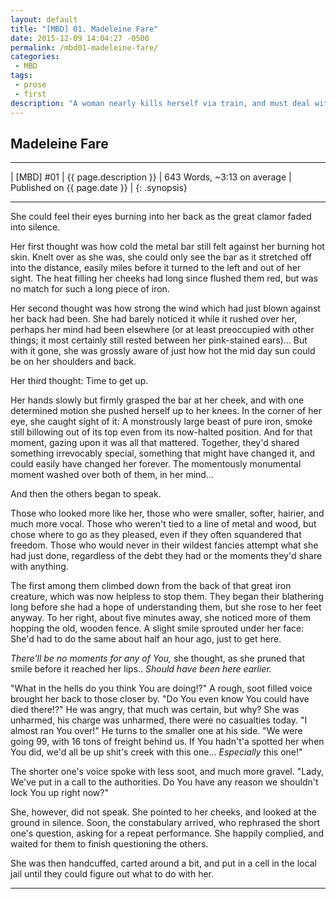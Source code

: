 ```yaml
---
layout: default
title: "[MBD] 01. Madeleine Fare"
date: 2015-12-09 14:04:27 -0500
permalink: /mbd01-madeleine-fare/
categories:
 - MBD
tags:
 - prose
 - first
description: "A woman nearly kills herself via train, and must deal with the ensuing chaos."
---
```



## Madeleine Fare

***

| [MBD] #01 | {{ page.description }} | 643 Words, ~3:13 on average | Published on {{ page.date }} |
{: .synopsis}

***


She could feel their eyes burning into her back as the great clamor
faded into silence.

Her first thought was how cold the metal bar still felt against her
burning hot skin. Knelt over as she was, she could only see the bar as
it stretched off into the distance, easily miles before it turned to
the left and out of her sight. The heat filling her cheeks had long
since flushed them red, but was no match for such a long piece of
iron.

Her second thought was how strong the wind which had just blown
against her back had been. She had barely noticed it while it rushed
over her, perhaps her mind had been elsewhere (or at least preoccupied
with other things; it most certainly still rested between her
pink-stained ears)... But with it gone, she was grossly aware of just
how hot the mid day sun could be on her shoulders and back.

Her third thought: Time to get up.

Her hands slowly but firmly grasped the bar at her cheek, and with one
determined motion she pushed herself up to her knees. In the corner of
her eye, she caught sight of it: A monstrously large beast of pure
iron, smoke still billowing out of its top even from its now-halted
position. And for that moment, gazing upon it was all that
mattered. Together, they'd shared something irrevocably special,
something that might have changed it, and could easily have changed
her forever. The momentously monumental moment washed over both of
them, in her mind...

And then the others began to speak.

Those who looked more like her, those who were smaller, softer,
hairier, and much more vocal. Those who weren't tied to a line of
metal and wood, but chose where to go as they pleased, even if they
often squandered that freedom. Those who would never in their wildest
fancies attempt what she had just done, regardless of the debt they
had or the moments they'd share with anything.

The first among them climbed down from the back of that great iron
creature, which was now helpless to stop them. They began their
blathering long before she had a hope of understanding them, but she
rose to her feet anyway. To her right, about five minutes away, she
noticed more of them hopping the old, wooden fence. A slight smile
sprouted under her face: She'd had to do the same about half an hour
ago, just to get here.

*There'll be no moments for any of You,* she thought, as she pruned
that smile before it reached her lips.. *Should have been here
earlier.*

"What in the hells do you think You are doing!?" A rough, soot filled
voice brought her back to those closer by. "Do You even know You could
have died there!?" He was angry, that much was certain, but why? She
was unharmed, his charge was unharmed, there were no casualties
today. "I almost ran You over!" He turns to the smaller one at his
side. "We were going 99, with 16 tons of freight behind us. If You
hadn't'a spotted her when You did, we'd all be up shit's creek with
this one... *Especially* this one!"

The shorter one's voice spoke with less soot, and much more
gravel. "Lady, We've put in a call to the authorities. Do You have any
reason we shouldn't lock You up right now?"

She, however, did not speak. She pointed to her cheeks, and looked at
the ground in silence. Soon, the constabulary arrived, who rephrased
the short one's question, asking for a repeat performance. She happily
complied, and waited for them to finish questioning the others.

She was then handcuffed, carted around a bit, and put in a cell in the
local jail until they could figure out what to do with her.

***
